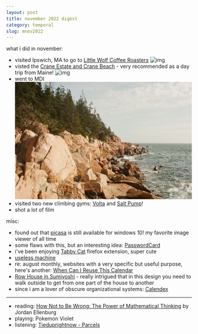 ```yaml
---
layout: post
title: november 2022 digest
category: temporal
slug: mnov2022
---
```


what i did in november:
- visited Ipswich, MA to go to [Little Wolf Coffee Roasters](https://littlewolf.coffee/)
![img](images/littlewolf.jpg)
- visted the [Crane Estate and Crane Beach](https://thetrustees.org/the-crane-estate/) - very recommended as a day trip from Maine!
![img](images/crane.jpg)
- went to MDI
![img](images/mdi.jpg)
- visited two new climbing gyms: [Volta](https://voltaclimbing.com/) and [Salt Pump](https://www.saltpumpclimbing.com/)!
- shot a lot of film

misc:
- found out that [picasa](https://picasa.en.softonic.com/) is still available for windows 10! my favorite image viewer of all time
- some flaws with this, but an interesting idea: [PasswordCard](https://www.passwordcard.org/en)
- i've been enjoying [Tabby Cat](https://tabbycats.club/) firefox extension, super cute
- [useless machine](https://en.wikipedia.org/wiki/Useless_machine)
- re: august monthly, websites with a very specific but useful purpose, here's another: [When Can I Reuse This Calendar](https://www.whencanireusethiscalendar.com/)
- [Row House in Sumiyoshi](https://en.wikipedia.org/wiki/Row_House_in_Sumiyoshi) - really intrigued that in this design you need to walk outside to get from one part of the house to another
- since i am a lover of obscure organizational systems: [Calendex](https://thecalendex.com/get_started/)

***
- reading: [How Not to Be Wrong: The Power of Mathematical Thinking](https://www.goodreads.com/book/show/18693884-how-not-to-be-wrong) by Jordan Ellenburg
- playing: Pokemon Violet
- listening: [Tieduprightnow - Parcels](https://open.spotify.com/track/66tkDkPsznE5zIHNt4QkXB?si=806ef20922054469)
